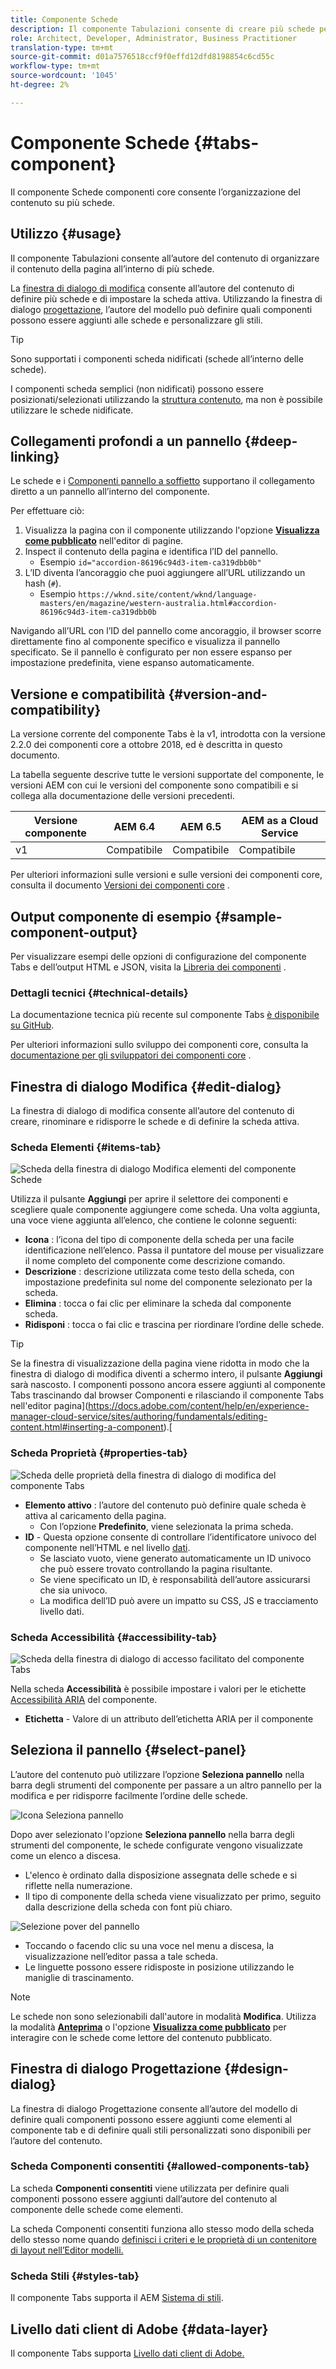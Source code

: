 ```yaml
---
title: Componente Schede
description: Il componente Tabulazioni consente di creare più schede per disporre il contenuto di una pagina.
role: Architect, Developer, Administrator, Business Practitioner
translation-type: tm+mt
source-git-commit: d01a7576518ccf9f0effd12dfd8198854c6cd55c
workflow-type: tm+mt
source-wordcount: '1045'
ht-degree: 2%

---
```



# Componente Schede {#tabs-component}

Il componente Schede componenti core consente l’organizzazione del contenuto su più schede.

## Utilizzo {#usage}

Il componente Tabulazioni consente all’autore del contenuto di organizzare il contenuto della pagina all’interno di più schede.

La [finestra di dialogo di modifica](#edit-dialog) consente all’autore del contenuto di definire più schede e di impostare la scheda attiva. Utilizzando la finestra di dialogo [progettazione](#design-dialog), l’autore del modello può definire quali componenti possono essere aggiunti alle schede e personalizzare gli stili.

>[!TIP]
>
>Sono supportati i componenti scheda nidificati (schede all’interno delle schede).
>
>I componenti scheda semplici (non nidificati) possono essere posizionati/selezionati utilizzando la [struttura contenuto](https://docs.adobe.com/content/help/en/experience-manager-cloud-service/sites/authoring/fundamentals/environment-tools.html#content-tree), ma non è possibile utilizzare le schede nidificate.

## Collegamenti profondi a un pannello {#deep-linking}

Le schede e i [Componenti pannello a soffietto](accordion.md) supportano il collegamento diretto a un pannello all’interno del componente.

Per effettuare ciò:

1. Visualizza la pagina con il componente utilizzando l&#39;opzione **[Visualizza come pubblicato](https://docs.adobe.com/content/help/en/experience-manager-cloud-service/sites/authoring/fundamentals/editing-content.html#view-as-published)** nell&#39;editor di pagine.
1. Inspect il contenuto della pagina e identifica l’ID del pannello.
   * Esempio `id="accordion-86196c94d3-item-ca319dbb0b"`
1. L’ID diventa l’ancoraggio che puoi aggiungere all’URL utilizzando un hash (`#`).
   * Esempio `https://wknd.site/content/wknd/language-masters/en/magazine/western-australia.html#accordion-86196c94d3-item-ca319dbb0b`

Navigando all’URL con l’ID del pannello come ancoraggio, il browser scorre direttamente fino al componente specifico e visualizza il pannello specificato. Se il pannello è configurato per non essere espanso per impostazione predefinita, viene espanso automaticamente.

## Versione e compatibilità {#version-and-compatibility}

La versione corrente del componente Tabs è la v1, introdotta con la versione 2.2.0 dei componenti core a ottobre 2018, ed è descritta in questo documento.

La tabella seguente descrive tutte le versioni supportate del componente, le versioni AEM con cui le versioni del componente sono compatibili e si collega alla documentazione delle versioni precedenti.

| Versione componente | AEM 6.4 | AEM 6.5 | AEM as a Cloud Service |
|--- |--- |--- |---|
| v1 | Compatibile | Compatibile | Compatibile |

Per ulteriori informazioni sulle versioni e sulle versioni dei componenti core, consulta il documento [Versioni dei componenti core](/help/versions.md) .

## Output componente di esempio {#sample-component-output}

Per visualizzare esempi delle opzioni di configurazione del componente Tabs e dell’output HTML e JSON, visita la [Libreria dei componenti](https://adobe.com/go/aem_cmp_library_tabs) .

### Dettagli tecnici {#technical-details}

La documentazione tecnica più recente sul componente Tabs [è disponibile su GitHub](https://adobe.com/go/aem_cmp_tech_tabs_v1).

Per ulteriori informazioni sullo sviluppo dei componenti core, consulta la [documentazione per gli sviluppatori dei componenti core](/help/developing/overview.md) .

## Finestra di dialogo Modifica {#edit-dialog}

La finestra di dialogo di modifica consente all’autore del contenuto di creare, rinominare e ridisporre le schede e di definire la scheda attiva.

### Scheda Elementi {#items-tab}

![Scheda della finestra di dialogo Modifica elementi del componente Schede](/help/assets/tabs-edit-items.png)

Utilizza il pulsante **Aggiungi** per aprire il selettore dei componenti e scegliere quale componente aggiungere come scheda. Una volta aggiunta, una voce viene aggiunta all’elenco, che contiene le colonne seguenti:

* **Icona** : l’icona del tipo di componente della scheda per una facile identificazione nell’elenco. Passa il puntatore del mouse per visualizzare il nome completo del componente come descrizione comando.
* **Descrizione** : descrizione utilizzata come testo della scheda, con impostazione predefinita sul nome del componente selezionato per la scheda.
* **Elimina** : tocca o fai clic per eliminare la scheda dal componente scheda.
* **Ridisponi** : tocca o fai clic e trascina per riordinare l’ordine delle schede.

>[!TIP]
>
>Se la finestra di visualizzazione della pagina viene ridotta in modo che la finestra di dialogo di modifica diventi a schermo intero, il pulsante **Aggiungi** sarà nascosto. I componenti possono ancora essere aggiunti al componente Tabs trascinando dal browser Componenti e rilasciando il componente Tabs nell&#39;editor pagina](https://docs.adobe.com/content/help/en/experience-manager-cloud-service/sites/authoring/fundamentals/editing-content.html#inserting-a-component).[

### Scheda Proprietà {#properties-tab}

![Scheda delle proprietà della finestra di dialogo di modifica del componente Tabs](/help/assets/tabs-edit-properties.png)

* **Elemento attivo** : l’autore del contenuto può definire quale scheda è attiva al caricamento della pagina.
   * Con l’opzione **Predefinito**, viene selezionata la prima scheda.
* **ID**  - Questa opzione consente di controllare l’identificatore univoco del componente nell’HTML e nel livello  [dati](/help/developing/data-layer/overview.md).
   * Se lasciato vuoto, viene generato automaticamente un ID univoco che può essere trovato controllando la pagina risultante.
   * Se viene specificato un ID, è responsabilità dell’autore assicurarsi che sia univoco.
   * La modifica dell’ID può avere un impatto su CSS, JS e tracciamento livello dati.

### Scheda Accessibilità {#accessibility-tab}

![Scheda della finestra di dialogo di accesso facilitato del componente Tabs](/help/assets/tabs-edit-accessibility.png)

Nella scheda **Accessibilità** è possibile impostare i valori per le etichette [Accessibilità ARIA](https://www.w3.org/WAI/standards-guidelines/aria/) del componente.

* **Etichetta**  - Valore di un attributo dell’etichetta ARIA per il componente

## Seleziona il pannello {#select-panel}

L’autore del contenuto può utilizzare l’opzione **Seleziona pannello** nella barra degli strumenti del componente per passare a un altro pannello per la modifica e per ridisporre facilmente l’ordine delle schede.

![Icona Seleziona pannello](/help/assets/select-panel-icon.png)

Dopo aver selezionato l&#39;opzione **Seleziona pannello** nella barra degli strumenti del componente, le schede configurate vengono visualizzate come un elenco a discesa.

* L&#39;elenco è ordinato dalla disposizione assegnata delle schede e si riflette nella numerazione.
* Il tipo di componente della scheda viene visualizzato per primo, seguito dalla descrizione della scheda con font più chiaro.

![Selezione pover del pannello](/help/assets/select-panel-popover.png)

* Toccando o facendo clic su una voce nel menu a discesa, la visualizzazione nell’editor passa a tale scheda.
* Le linguette possono essere ridisposte in posizione utilizzando le maniglie di trascinamento.

>[!NOTE]
>
>Le schede non sono selezionabili dall&#39;autore in modalità **Modifica**. Utilizza la modalità **[Anteprima](https://docs.adobe.com/content/help/en/experience-manager-cloud-service/sites/authoring/fundamentals/editing-content.html#preview-mode)** o l&#39;opzione **[Visualizza come pubblicato](https://docs.adobe.com/content/help/en/experience-manager-cloud-service/sites/authoring/fundamentals/editing-content.html#view-as-published)** per interagire con le schede come lettore del contenuto pubblicato.

## Finestra di dialogo Progettazione {#design-dialog}

La finestra di dialogo Progettazione consente all’autore del modello di definire quali componenti possono essere aggiunti come elementi al componente tab e di definire quali stili personalizzati sono disponibili per l’autore del contenuto.

### Scheda Componenti consentiti {#allowed-components-tab}

La scheda **Componenti consentiti** viene utilizzata per definire quali componenti possono essere aggiunti dall’autore del contenuto al componente delle schede come elementi.

La scheda Componenti consentiti funziona allo stesso modo della scheda dello stesso nome quando [definisci i criteri e le proprietà di un contenitore di layout nell’Editor modelli.](https://docs.adobe.com/content/help/en/experience-manager-cloud-service/sites/authoring/features/templates.html)

### Scheda Stili {#styles-tab}

Il componente Tabs supporta il AEM [Sistema di stili](/help/get-started/authoring.md#component-styling).

## Livello dati client di Adobe {#data-layer}

Il componente Tabs supporta [Livello dati client di Adobe.](/help/developing/data-layer/overview.md)
